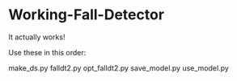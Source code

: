 # Working-Fall-Detector
It actually works!

Use these in this order:


make_ds.py
falldt2.py
opt_falldt2.py
save_model.py
use_model.py 
